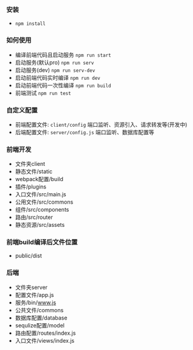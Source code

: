 ### 安装
* `npm install`

### 如何使用
* 编译前端代码且启动服务 `npm run start`
* 启动服务(默认pro) `npm run serv`
* 启动服务(dev) `npm run serv-dev`
* 启动前端代码实时编译 `npm run dev`
* 启动前端代码一次性编译 `npm run build`
* 前端测试 `npm run test`

### 自定义配置
* 前端配置文件: `client/config`
  端口监听、资源引入、请求转发等(开发中)
* 后端配置文件: `server/config.js`
  端口监听、数据库配置等

### 前端开发
* 文件夹client
* 静态文件/static
* webpack配置/build
* 插件/plugins
* 入口文件/src/main.js
* 公用文件/src/commons
* 组件/src/components
* 路由/src/router
* 静态资源/src/assets

### 前端build编译后文件位置
* public/dist

### 后端
* 文件夹server
* 配置文件/app.js
* 服务/bin/www.js
* 公共文件/commons
* 数据库配置/database
* sequlize配置/model
* 路由配置/routes/index.js
* 入口文件/views/index.js
